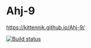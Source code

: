# Ahj-9

https://kittennik.github.io/Ahj-9/

[![Build status](https://ci.appveyor.com/api/projects/status/566tc5yn5viih8ht?svg=true)](https://ci.appveyor.com/project/Kittennik65959/ahj-9)
